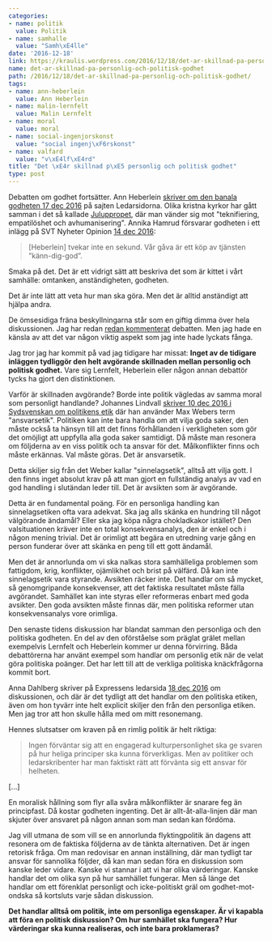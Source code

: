 ```yaml
---
categories:
- name: politik
  value: Politik
- name: samhalle
  value: "Samh\xE4lle"
date: '2016-12-18'
link: https://kraulis.wordpress.com/2016/12/18/det-ar-skillnad-pa-personlig-och-politisk-godhet/
name: det-ar-skillnad-pa-personlig-och-politisk-godhet
path: /2016/12/18/det-ar-skillnad-pa-personlig-och-politisk-godhet/
tags:
- name: ann-heberlein
  value: Ann Heberlein
- name: malin-lernfelt
  value: Malin Lernfelt
- name: moral
  value: moral
- name: social-ingenjorskonst
  value: "social ingenj\xF6rskonst"
- name: valfard
  value: "v\xE4lf\xE4rd"
title: "Det \xE4r skillnad p\xE5 personlig och politisk godhet"
type: post
---
```

Debatten om godhet fortsätter. Ann Heberlein [skriver om den banala godheten 17 dec 2016](http://ledarsidorna.se/2016/12/ann-heberlein-den-banala-godheten/) på sajten Ledarsidorna. Olika kristna kyrkor har gått samman i det så kallade [Juluppropet](http://www.juluppropet.se/uppropet/), där man vänder sig mot "teknifiering, empatilöshet och avhumanisering". Annika Hamrud försvarar godheten i ett inlägg på SVT Nyheter Opinion [14 dec 2016](http://www.svt.se/opinion/article11534618.svt):

> [Heberlein] tvekar inte en sekund. Vår gåva är ett köp av tjänsten ”känn-dig-god”.

Smaka på det. Det är ett vidrigt sätt att beskriva det som är kittet i vårt samhälle: omtanken, anständigheten, godheten.

Det är inte lätt att veta hur man ska göra. Men det är alltid anständigt att hjälpa andra.

De ömsesidiga fräna beskyllningarna står som en giftig dimma över hela diskussionen. Jag har redan [redan kommenterat](/2016/12/12/godhet-egoism-kylig-berakning/) debatten. Men jag hade en känsla av att det var någon viktig aspekt som jag inte hade lyckats fånga.

Jag tror jag har kommit på vad jag tidigare har missat: **Inget av de tidigare inläggen tydliggör den helt avgörande skillnaden mellan personlig och politisk godhet.** Vare sig Lernfelt, Heberlein eller någon annan debattör tycks ha gjort den distinktionen.



Varför är skillnaden avgörande? Borde inte politik vägledas av samma moral som personligt handlande? Johannes Lindvall [skriver 10 dec 2016 i Sydsvenskan om politikens etik](http://www.sydsvenskan.se/2016-12-10/konflikternas-mellanvag) där han använder Max Webers term "ansvarsetik". Politiken kan inte bara handla om att vilja goda saker, den måste också ta hänsyn till att det finns förhållanden i verkligheten som gör det omöjligt att uppfylla alla goda saker samtidigt. Då måste man resonera om följderna av en viss politik och ta ansvar för det. Målkonflikter finns och måste erkännas. Val måste göras. Det är ansvarsetik.

Detta skiljer sig från det Weber kallar "sinnelagsetik", alltså att vilja gott. I den finns inget absolut krav på att man gjort en fullständig analys av vad en god handling i slutändan leder till. Det är avsikten som är avgörande.

Detta är en fundamental poäng. För en personliga handling kan sinnelagsetiken ofta vara adekvat. Ska jag alls skänka en hundring till något välgörande ändamål? Eller ska jag köpa några chokladkakor istället? Den valsituationen kräver inte en total konsekvensanalys, den är enkel och i någon mening trivial. Det är orimligt att begära en utredning varje gång en person funderar över att skänka en peng till ett gott ändamål.

Men det är annorlunda om vi ska nalkas stora samhälleliga problemen som fattigdom, krig, konflikter, ojämlikhet och brist på välfärd. Då kan inte sinnelagsetik vara styrande. Avsikten räcker inte. Det handlar om så mycket, så genomgripande konsekvenser, att det faktiska resultatet måste fälla avgörandet. Samhället kan inte styras eller reformeras enbart med goda avsikter. Den goda avsikten måste finnas där, men politiska reformer utan konsekvensanalys vore orimliga.

Den senaste tidens diskussion har blandat samman den personliga och den politiska godheten. En del av den oförståelse som präglat grälet mellan exempelvis Lernfelt och Heberlein kommer ur denna förvirring. Båda debattörerna har använt exempel som handlar om personlig etik när de velat göra politiska poänger. Det har lett till att de verkliga politiska knäckfrågorna kommit bort.

Anna Dahlberg skriver på Expressens ledarsida [18 dec 2016](http://www.expressen.se/ledare/anna-dahlberg/fastna-inte-i-goda-mot-onda-fallan/) om diskussionen, och där är det tydligt att det handlar om den politiska etiken, även om hon tyvärr inte helt explicit skiljer den från den personliga etiken. Men jag tror att hon skulle hålla med om mitt resonemang.

Hennes slutsatser om kraven på en rimlig politik är helt riktiga:

> Ingen förväntar sig att en engagerad kulturpersonlighet ska ge svaren på hur heliga principer ska kunna förverkligas. Men av politiker och ledarskribenter har man faktiskt rätt att förvänta sig ett ansvar för helheten.

[...]

En moralisk hållning som flyr alla svåra målkonflikter är snarare feg än principfast. Då kostar godheten ingenting. Det är allt-åt-alla-linjen där man skjuter över ansvaret på någon annan som man sedan kan fördöma.

Jag vill utmana de som vill se en annorlunda flyktingpolitik än dagens att resonera om de faktiska följderna av de tänkta alternativen. Det är ingen retorisk fråga. Om man redovisar en annan inställning, där man tydligt tar ansvar för sannolika följder, då kan man sedan föra en diskussion som kanske leder vidare. Kanske vi stannar i att vi har olika värderingar. Kanske handlar det om olika syn på hur samhället fungerar. Men så länge det handlar om ett förenklat personligt och icke-politiskt gräl om godhet-mot-ondska så kortsluts varje sådan diskussion.

**Det handlar alltså om politik, inte om personliga egenskaper. Är vi kapabla att föra en politisk diskussion? Om hur samhället ska fungera? Hur värderingar ska kunna realiseras, och inte bara proklameras?**

